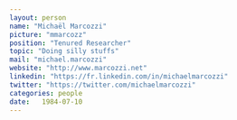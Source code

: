 ```yaml
---
layout: person
name: "Michaël Marcozzi" 
picture: "mmarcozz"
position: "Tenured Researcher"
topic: "Doing silly stuffs"
mail: "michael.marcozzi"
website: "http://www.marcozzi.net"
linkedin: "https://fr.linkedin.com/in/michaelmarcozzi"
twitter: "https://twitter.com/michaelmarcozzi"
categories: people
date:   1984-07-10
---
```


